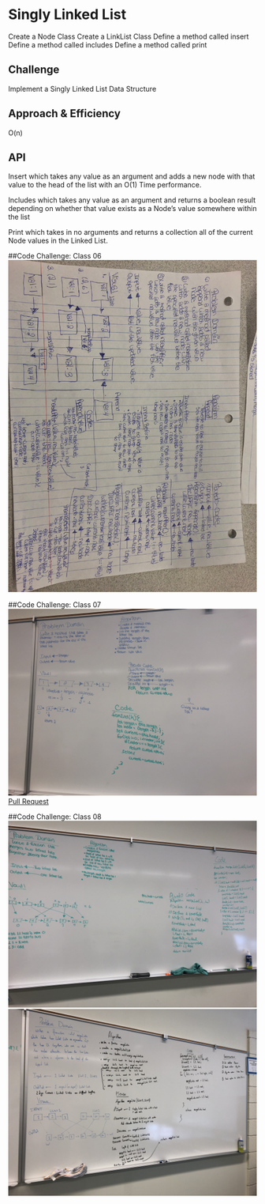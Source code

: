 # Singly Linked List
Create a Node Class
Create a LinkList Class
Define a method called insert
Define a method called includes
Define a method called print

## Challenge
Implement a Singly Linked List Data Structure

## Approach & Efficiency
O(n)

## API
Insert which takes any value as an argument and adds a new node with that value to the head of the list with an O(1) Time performance.

Includes which takes any value as an argument and returns a boolean result depending on whether that value exists as a Node’s value somewhere within the list

Print which takes in no arguments and returns a collection all of the current Node values in the Linked List.

##Code Challenge: Class 06
  ![WhiteBoard 6](./assets/whiteboard-6.jpg)


##Code Challenge: Class 07
  ![WhiteBoard 7](./assets/whiteboard-7.jpg)
  [Pull Request](https://github.com/TRose2014/data-structures-and-algorithms/compare/ll_kth_from_end?expand=1)

  ##Code Challenge: Class 08
  ![WhiteBoard 8](./assets/whiteboard-8.jpg)
  ![WhiteBoard-8-2.jpg](./assets/whiteboard-8-2.jpg)
